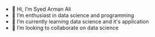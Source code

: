 - 👋 Hi, I’m Syed Arman Ali
- 👀 I’m enthusiast in data science and programming
- 🌱 I’m currently learning data science and it's application 
- 💞️ I’m looking to collaborate on data science
  

<!---
SyedArmanAli2003/SyedArmanAli2003 is a ✨ special ✨ repository because its `README.md` (this file) appears on your GitHub profile.
You can click the Preview link to take a look at your changes.
--->
